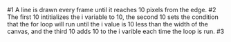 #1  A line is drawn every frame until it reaches 10 pixels from the edge.
#2 The first 10 intitializes the i variable to 10, the second 10 sets the condition that the for loop will run until the i value is 10 less than the width of the canvas, and the third 10 adds 10 to the i varible each time the loop is run.
#3
